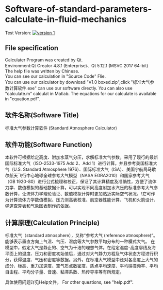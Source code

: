 # Software-of-standard-parameters-calculate-in-fluid-mechanics

<p>Test Version:
<a href="" rel="nofollow"><img src="https://img.shields.io/badge/V%201.0-Calculator-blue" alt="version 1" data-canonical-src="https://img.shields.io/badge/V%201.0-Calculator-blue" style="max-width:100%;"></a></p>

## File specification 
Calculater Program was created by Qt.\
Environment:Qt Creator 4.8.1 (Enterprise)、Qt 5.12.1 (MSVC 2017 64-bit)\
The help file was written by Chinese.\
You can see our calculation in "Source Code" Flie.\
You can use our calculator by download "V1.0 boxed.zip",click "标准大气参数计算软件.exe" can use our software directly.
You can also use "calculate.m" calculat in Matlab.
The equations for our calculate is available in "equation.pdf".

## 软件名称(Software Title)

  标准大气参数计算软件
  (Standard Atmosphere Calculator)

## 软件功能(Software Function)

本软件可根据给定高度、附加水蒸气分压，求解标准大气参数。采用了现行的最新国际标准大气（ISO-2533-1975 Add 2、Add 1）进行计算，并且参考美国标准大气（U.S. Standard Atmosphere 1976）、国际标准大气（ISA）、美国宇航局马歇尔航天飞行中心地球全球参考大气模型（NASA EGRA2010）和国家参考大气（GB 1920-80）进行公式梳理和校正，保证了其计算精度及准确性，方便了流体力学、数值模拟的基础数据计算，可以实现不同高度附加水汽压的标准参考大气参数计算，让流体力学理论验证、数值模拟计算时更加贴近实际空气状况。\它可作为计算流体力学数值模拟、压力测高表校准、航空器性能计算、飞机和火箭设计、弹道查算表和气象图表制作的依据。  

## 计算原理(Calculation Principle)

标准大气（standard atmosphere），又称“参考大气 (reference atmosphere)”。能够表示垂直方向上气温、气压、湿度等大气参数平均分布的一种模式大气。
在模型中，假定大气是静止的、空气为干洁的理想气体，在给定温度-高度廓线及海平面上的温度、压力和密度初始值后，通过对大气静力方程及气体状态方程进行积分，获得温度、气压和密度等数据。另外，在标准大气模型中还对各高度上大气的成分、标高、重力加速度、空气质点数密度、质点平均速度、平均碰撞频率、平均自由程、平均分子量、音速、粘滞系数、热传导率等有所规定。


具体使用问题详见Help文件。
For other questions, see "help.pdf".
